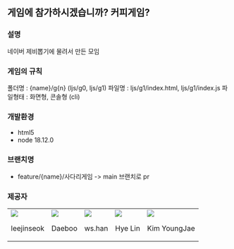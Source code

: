 ## 게임에 참가하시겠습니까? 커피게임?
### 설명
네이버 제비뽑기에 물려서 만든 모임

### 게임의 규칙
폴더명 : {name}/g{n} (ljs/g0, ljs/g1)
파일명 : ljs/g1/index.html, ljs/g1/index.js
파일형태 : 화면형, 콘솔형 (cli)

### 개발환경
- html5
- node 18.12.0

### 브랜치명
- feature/{name}/사다리게임 -> main 브랜치로 pr

### 제공자
<table>
  <tr>
    <td>
      <div>
        <img src="https://avatars.githubusercontent.com/u/7136340?s=60&v=4" />
      </div>
      <p>
        leejinseok
      </p>
    </td>
   <td>
      <div>
        <img src="https://avatars.githubusercontent.com/u/31311554?s=64&v=4" />
      </div>
      <p>
        Daeboo
      </p>
    </td>
    <td>
      <div>
        <img src="https://avatars.githubusercontent.com/u/66585319?s=60&v=4" />
      </div>
      <p>
        ws.han
      </p>
    </td>
    <td>
      <div>
        <img src="https://avatars.githubusercontent.com/u/90893364?s=64&v=4" />
      </div>
      <p>
        Hye Lin
      </p>
    </td>
    <td>
      <div>
        <img src="https://avatars.githubusercontent.com/u/75660658?s=64&v=4" />
      </div>
      <p>
        Kim YoungJae
      </p>
    </td>
  <tr>
</table>
